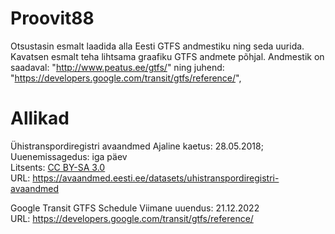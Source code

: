 # Proovit88
Otsustasin esmalt laadida alla Eesti GTFS andmestiku ning seda uurida. Kavatsen esmalt teha lihtsama graafiku GTFS andmete põhjal. Andmestik on saadaval: "http://www.peatus.ee/gtfs/" ning juhend: "https://developers.google.com/transit/gtfs/reference/",

# Allikad
Ühistranspordiregistri avaandmed
Ajaline kaetus: 28.05.2018; Uuenemissagedus: iga päev  
Litsents: [CC BY-SA 3.0](https://creativecommons.org/licenses/by-sa/3.0/ee/deed.et)  
URL: https://avaandmed.eesti.ee/datasets/uhistranspordiregistri-avaandmed

Google Transit GTFS Schedule
Viimane uuendus: 21.12.2022  
URL: https://developers.google.com/transit/gtfs/reference/
